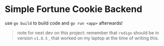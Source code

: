 # Simple Fortune Cookie Backend

use `go build` to build code and `go run <app>` afterwards!

> note for next dev on this project: remember that `redigo` should be in version `v1.8.5` , that worked on my laptop at the time of writing this.